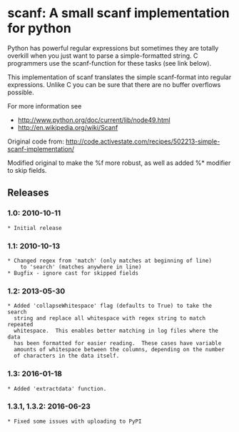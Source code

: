 # scanf: A small scanf implementation for python

Python has powerful regular expressions but sometimes they are totally overkill when you just want to parse a simple-formatted string. C programmers use the scanf-function for these tasks (see link below).

This implementation of scanf translates the simple scanf-format into regular expressions. Unlike C you can be sure that there are no buffer overflows possible.

For more information see
  * http://www.python.org/doc/current/lib/node49.html
  * http://en.wikipedia.org/wiki/Scanf

Original code from:
	http://code.activestate.com/recipes/502213-simple-scanf-implementation/

Modified original to make the %f more robust, as well as added %* modifier to skip fields.

## Releases

### 1.0: 2010-10-11
    * Initial release

### 1.1: 2010-10-13
    * Changed regex from 'match' (only matches at beginning of line)
        to 'search' (matches anywhere in line)
    * Bugfix - ignore cast for skipped fields

### 1.2: 2013-05-30
    * Added 'collapseWhitespace' flag (defaults to True) to take the search
      string and replace all whitespace with regex string to match repeated
      whitespace.  This enables better matching in log files where the data
      has been formatted for easier reading.  These cases have variable
      amounts of whitespace between the columns, depending on the number
      of characters in the data itself.
      
### 1.3: 2016-01-18
    * Added 'extractdata' function.
    
### 1.3.1, 1.3.2: 2016-06-23
    * Fixed some issues with uploading to PyPI